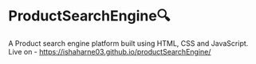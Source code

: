 # ProductSearchEngine🔍️
A Product search engine platform built using HTML, CSS and JavaScript.
Live on - https://ishaharne03.github.io/productSearchEngine/
